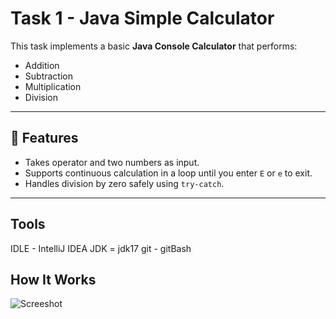 # Task 1 - Java Simple Calculator

This task implements a basic **Java Console Calculator** that performs:
- Addition
- Subtraction
- Multiplication
- Division

---

## 📌 Features

- Takes operator and two numbers as input.
- Supports continuous calculation in a loop until you enter `E` or `e` to exit.
- Handles division by zero safely using `try-catch`.

---

## Tools 
IDLE - IntelliJ IDEA
JDK = jdk17
git - gitBash

## How It Works
![Screeshot](https://github.com/user-attachments/assets/a056dd17-9a1c-4401-99da-e850464d41aa)
